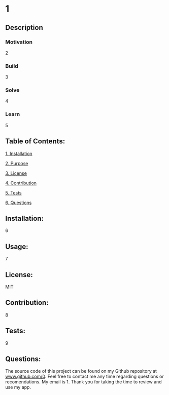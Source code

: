 # 1

## Description

### Motivation

2

### Build

3

### Solve

4

### Learn

5

## Table of Contents:

[1. Installation](README.md/Installation/)

[2. Purpose](README.md/Purpose/)

[3. License](README.md/License/)

[4. Contribution](README.md/Contribution/)

[5. Tests](README.md/Tests/)

[6. Questions](README.md/Questions)
        
## Installation:

6

## Usage:

7

## License:

MIT

## Contribution:

8

## Tests:

9

## Questions:

The source code of this project can be found on my Github repository at www.github.com/0. Feel free to contact 
me any time regarding questions or recomendations. My email is 1. Thank you for taking the time to review and use my app. 

        